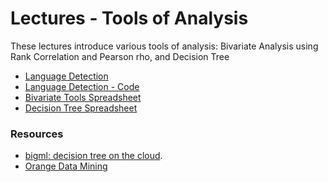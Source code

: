 Lectures - Tools of Analysis
========================================

These lectures introduce various tools of analysis: Bivariate Analysis using Rank Correlation and Pearson rho, and Decision Tree

- <a target="_blank" href="langid.html" file="html"> Language Detection</a>
- <a href="lang_detect.zip" file="code"> Language Detection - Code</a>
- <a target="_blank" href="https://spreadsheets.google.com/ccc?key=1Y9-6XqWNc0hnHfQscfxtKSRDVqW7ccG_Ns4ZA2aJI8o&newcopy" file="html"> Bivariate Tools Spreadsheet</a>
- <a target="_blank" href="https://spreadsheets.google.com/ccc?key=1s6f8_mvVHtIKg8Ttz8Hivh508Fwe-4G4th5uG3u3eBw&newcopy" file="html"> Decision Tree Spreadsheet</a>

### Resources
- [bigml: decision tree on the cloud](https://bigml.com.au/features).
- [Orange Data Mining](orange.biolab.si)
